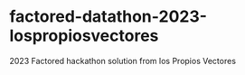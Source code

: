 # factored-datathon-2023-lospropiosvectores
2023 Factored hackathon solution from los Propios Vectores
